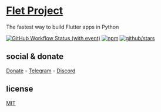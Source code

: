 # [Flet Project](https://flet.dev/docs/)

The fastest way to build Flutter apps in Python

[![GitHub Workflow Status (with event)](https://img.shields.io/github/actions/workflow/status/brtmvdl/flet-project/npm-publish.yml?label=GitHub%20Actions&link=https%3A%2F%2Fgithub.com%2Fbrtmvdl%2Fflet-project%2Factions%2Fworkflows%2Fnpm-publish.yml)](https://github.com/brtmvdl/flet-project/actions/workflows/npm-publish.yml) [![npm](https://img.shields.io/npm/dw/%40brtmvdl/flet-project?label=NPM%20Weekly%20Downloads)](https://www.npmjs.com/package/@brtmvdl/flet-project) [![github/stars](https://img.shields.io/github/stars/brtmvdl/flet-project?style=social)](https://img.shields.io/github/stars/brtmvdl/flet-project?style=social) 

## social & donate

[Donate](https://link.mercadopago.com.br/brtmvdl) - [Telegram](https://t.me/+KRmg5MlqgMk0MTg5) - [Discord](https://discord.gg/2zWpWBgmPj)

## license

[MIT](./LICENSE)
